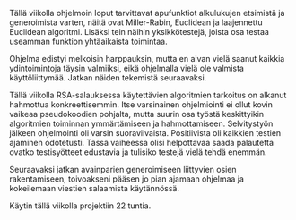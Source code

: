 Tällä viikolla ohjelmoin loput tarvittavat apufunktiot alkulukujen etsimistä ja generoimista varten, näitä ovat Miller-Rabin, Euclidean ja laajennettu Euclidean algoritmi. Lisäksi tein näihin yksikkötestejä, joista osa testaa useamman funktion yhtäaikaista toimintaa.

Ohjelma edistyi melkoisin harppauksin, mutta en aivan vielä saanut kaikkia ydintoimintoja täysin valmiiksi, eikä ohjelmalla vielä ole valmista käyttöliittymää. Jatkan näiden tekemistä seuraavaksi.

Tällä viikolla RSA-salauksessa käytettävien algoritmien tarkoitus on alkanut hahmottua konkreettisemmin. Itse varsinainen ohjelmiointi ei ollut kovin vaikeaa pseudokoodien pohjalta, mutta suurin osa työstä keskittyikin algoritmien toiminnan ymmärtämiseen ja hahmottamiseen. Selvitystyön jälkeen ohjelmointi oli varsin suoraviivaista. Positiivista oli kaikkien testien ajaminen odotetusti. Tässä vaiheessa olisi helpottavaa saada palautetta ovatko testisyötteet edustavia ja tulisiko testejä vielä tehdä enemmän.

Seuraavaksi jatkan avainparien generoimiseen liittyvien osien rakentamiseen, toivoakseni pääsen jo pian ajamaan ohjelmaa ja kokeilemaan viestien salaamista käytännössä.

Käytin tällä viikolla projektiin 22 tuntia.
